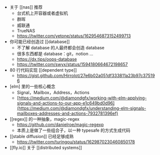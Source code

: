 - 关于 [[nas]] 推荐
	- 台式机上开容器或者虚拟机
	- 群晖
	- 威联通
	- TrueNAS
	- https://twitter.com/yetone/status/1629546873152499713
- 你可能已经创造过 [[database]]
	- 不了解 database 的人最终都会创造 database
	- 很多东西都是 database：git，notion ...
	- https://dx.tips/oops-database
	- https://twitter.com/swyx/status/1594180664672198657
- 80 行代码实现 [[dependent type]]
	- https://gist.github.com/Hirrolot/27e6b02a051df333811a23b97c375196
- [elm] 里的一些核心概念
	- Signal，Mailbox，Address，Actions
	- [https://medium.com/@diamondgfx/working-with-elm-applying-signals-and-actions-to-our-app-e1c649bd0d96](https://medium.com/@diamondgfx/understanding-elm-signals-mailboxes-addresses-and-actions-7932781396ef)
- [[regex]] 的一种抽象，magic-regex
	- https://github.com/danielroe/magic-regexp
	- 本质上是做了一些组合子，以一种 typesafe 的方式生成代码
- [[stable diffusion]] 已经足够成熟
	- https://twitter.com/turingou/status/1629870230460850178
- [[fly.io]] 关于 [[distributed systems]]